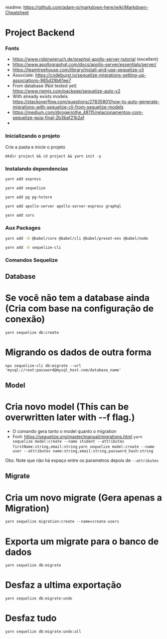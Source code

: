 readme: https://github.com/adam-p/markdown-here/wiki/Markdown-Cheatsheet

# Project Backend

### Fonts

- https://www.robinwieruch.de/graphql-apollo-server-tutorial (excellent)
- https://www.apollographql.com/docs/apollo-server/essentials/server/
- https://teamtreehouse.com/library/install-and-use-sequelize-cli
- Associate: https://codeburst.io/sequelize-migrations-setting-up-associations-985d29b61ee7
- From database (Not tested yet) https://www.npmjs.com/package/sequelize-auto-v2
- With already exists models https://stackoverflow.com/questions/27835801/how-to-auto-generate-migrations-with-sequelize-cli-from-sequelize-models
- https://medium.com/@rogeriothe_48115/relacionamentos-com-sequelize-guia-final-2b3baf21b2a1
-

### Inicializando o projeto

Crie a pasta e inicie o projeto

`mkdir project && cd project && yarn init -y`

### Instalando dependencias

```sh
yarn add express

yarn add sequelize

yarn add pg pg-hstore

yarn add apollo-server apollo-server-express graphql

yarn add cors
```

### Aux Packages

```sh
yarn add -D @babel/core @babel/cli @babel/preset-env @babel/node

yarn add -D sequelize-cli
```

### Comandos Sequelize

## Database

# Se você não tem a database ainda (Cria com base na configuração de conexão)

`yarn sequelize db:create`

# Migrando os dados de outra forma

`npx sequelize-cli db:migrate --url 'mysql://root:password@mysql_host.com/database_name'`

## Model

# Cria novo model (This can be overwritten later with --f flag.)

- O comando gera tanto o model quanto o migration
- Font: https://sequelize.org/master/manual/migrations.html
  `yarn sequelize model:create --name student --attributes firstName:string,email:string`
  `yarn sequelize model:create --name user --attributes name:string,email:string,password_hash:string`

Obs: Note que não há espaço entre os parametros depois de `--attributes`

## Migrate

# Cria um novo migrate (Gera apenas a Migration)

`yarn sequelize migration:create --name=create-users`

# Exporta um migrate para o banco de dados

`yarn sequelize db:migrate`

# Desfaz a ultima exportação

`yarn sequelize db:migrate:undo`

# Desfaz tudo

`yarn sequelize db:migrate:undo:all`
